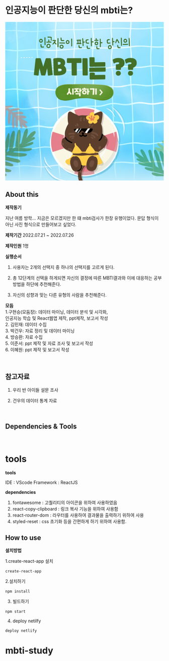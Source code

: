 # 인공지능이 판단한 당신의 mbti는?

<img src="./cover.png">


## About this


**제작동기**

지난 여름 방학... 지금은 모르겠지만 한 떄 mbti검사가 한창 유행이었다. 문답 형식이 아닌 사진 형식으로 만들어보고 싶었다.

**제작기간**
2022.07.21 ~ 2022.07.26

**제작인원**
1명

**실행순서**
1. 사용자는 2개의 선택지 중 하나의 선택지를 고르게 된다.

2. 총 12단계의 선택을 하게되면 자신의 결정에 따른 MBTI결과와 이에 대응하는 공부 방법을 하단에 추천해준다.

3. 자신의 성향과 맞는 다른 유형의 사람을 추천해준다.

**모둠**
<br>
1.구현승(모둠장): 데이터 마이닝, 데이터 분석 및 시각화, <br>인공지능 학습 및 React웹앱 제작, ppt제작, 보고서 작성 <br>
2. 김민재: 데이터 수집 <br>
3. 박건우: 자료 정리 및 데이터 마이닝 <br>
4. 방승환: 자료 수집 <br>
5. 이준서: ppt 제작 및 자료 조사 및 보고서 작성<br>
6. 이혜원: ppt 제작 및 보고서 작성


	



<br />

## 참고자료

1. 우리 반 아이들 설문 조사

2. 건우의 데이터 통계 자료
<br>

## Dependencies & Tools 
<br>

# **tools**

**tools**

IDE : VScode
Framework : ReactJS



**dependencies**

1. fontawesome : 고퀄리티의 아이콘을 위하여 사용하였음
2. react-copy-clipboard : 링크 복사 기능을 위하여 사용함
3. react-router-dom : 라우터를 사용하여 결과물을 출력하기 위하여 사용
4. styled-reset : css 초기화 등을 간편하게 하기 위하여 사용함.



## How to use

**설치방법**

1.create-react-app 설치

```
create-react-app
```

2.설치하기

```
npm install
```
3. 빌드하기

```
npm start
```

4. deploy netilfy

```
deploy netlify
```





# mbti-study
